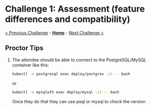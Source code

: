 # Challenge 1: Assessment (feature differences and compatibility)

[< Previous Challenge](./00-prereqs.md) - **[Home](../README.md)** - [Next Challenge >](./02-size-analysis.md)

## Proctor Tips

1) The attendee should be able to connect to the PostgreSQL/MySQL container like this:

    ```bash
    kubectl -n postgresql exec deploy/postgres -it -- bash
    ```
    or


    ```bash
    kubectl -n mysqlwth exec deploy/mysql -it -- bash
    ```

    Once they do that they can use psql or mysql to check the version